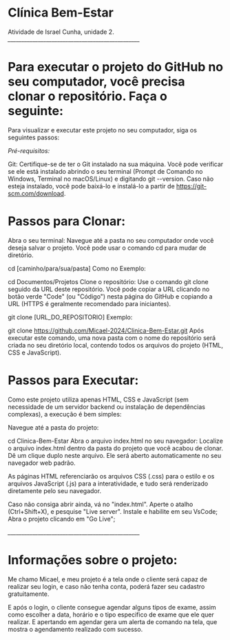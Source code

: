 # Clínica Bem-Estar
Atividade de Israel Cunha, unidade 2.
*________________________________________________*
# Para executar o projeto do GitHub no seu computador, você precisa clonar o repositório. Faça o seguinte:

Para visualizar e executar este projeto no seu computador, siga os seguintes passos:

*Pré-requisitos:* 

Git: Certifique-se de ter o Git instalado na sua máquina. Você pode verificar se ele está instalado abrindo o seu terminal (Prompt de Comando no Windows, Terminal no macOS/Linux) e digitando git --version. Caso não esteja instalado, você pode baixá-lo e instalá-lo a partir de https://git-scm.com/download.

# Passos para Clonar:

Abra o seu terminal: Navegue até a pasta no seu computador onde você deseja salvar o projeto. Você pode usar o comando cd para mudar de diretório.

cd [caminho/para/sua/pasta]
Como no Exemplo:

cd Documentos/Projetos
Clone o repositório: Use o comando git clone seguido da URL deste repositório. Você pode copiar a URL clicando no botão verde "Code" (ou "Código") nesta página do GitHub e copiando a URL (HTTPS é geralmente recomendado para iniciantes).

git clone [URL_DO_REPOSITORIO]
Exemplo:

git clone https://github.com/Micael-2024/Clinica-Bem-Estar.git
Após executar este comando, uma nova pasta com o nome do repositório será criada no seu diretório local, contendo todos os arquivos do projeto (HTML, CSS e JavaScript).

# Passos para Executar:

Como este projeto utiliza apenas HTML, CSS e JavaScript (sem necessidade de um servidor backend ou instalação de dependências complexas), a execução é bem simples:

Navegue até a pasta do projeto:

cd Clinica-Bem-Estar
Abra o arquivo index.html no seu navegador: Localize o arquivo index.html dentro da pasta do projeto que você acabou de clonar. Dê um clique duplo neste arquivo. Ele será aberto automaticamente no seu navegador web padrão.

As páginas HTML referenciarão os arquivos CSS (.css) para o estilo e os arquivos JavaScript (.js) para a interatividade, e tudo será renderizado diretamente pelo seu navegador.

Caso não consiga abrir ainda, vá no "index.html". Aperte o atalho (Ctrl+Shift+X), e pesquise "Live server". Instale e habilite em seu VsCode;
Abra o projeto clicando em "Go Live";

*________________________________________________*
# Informações sobre o projeto:
Me chamo Micael, e meu projeto é a tela onde o cliente será capaz de realizar seu login, e caso não tenha conta, poderá fazer seu cadastro gratuitamente.

E após o login, o cliente consegue agendar alguns tipos de exame, assim como escolher a data, horário e o tipo especifico de exame que ele quer realizar. E apertando em agendar gera um alerta de comando na tela, que mostra o agendamento realizado com sucesso.

